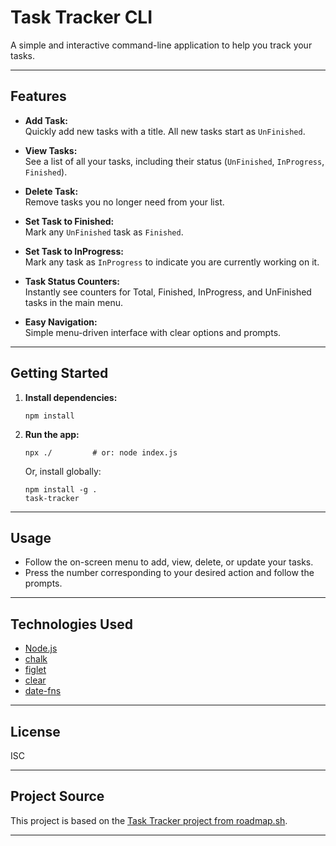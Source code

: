 # Task Tracker CLI

A simple and interactive command-line application to help you track your tasks.

---

## Features

- **Add Task:**  
  Quickly add new tasks with a title. All new tasks start as `UnFinished`.

- **View Tasks:**  
  See a list of all your tasks, including their status (`UnFinished`, `InProgress`, `Finished`).

- **Delete Task:**  
  Remove tasks you no longer need from your list.

- **Set Task to Finished:**  
  Mark any `UnFinished` task as `Finished`.

- **Set Task to InProgress:**  
  Mark any task as `InProgress` to indicate you are currently working on it.

- **Task Status Counters:**  
  Instantly see counters for Total, Finished, InProgress, and UnFinished tasks in the main menu.

- **Easy Navigation:**  
  Simple menu-driven interface with clear options and prompts.

---

## Getting Started

1. **Install dependencies:**
   ```
   npm install
   ```

2. **Run the app:**
   ```
   npx ./         # or: node index.js
   ```

   Or, install globally:
   ```
   npm install -g .
   task-tracker
   ```

---

## Usage

- Follow the on-screen menu to add, view, delete, or update your tasks.
- Press the number corresponding to your desired action and follow the prompts.

---

## Technologies Used

- [Node.js](https://nodejs.org/)
- [chalk](https://www.npmjs.com/package/chalk)
- [figlet](https://www.npmjs.com/package/figlet)
- [clear](https://www.npmjs.com/package/clear)
- [date-fns](https://www.npmjs.com/package/date-fns)

---

## License

ISC

---

## Project Source

This project is based on the [Task Tracker project from roadmap.sh](https://roadmap.sh/projects/task-tracker).

---